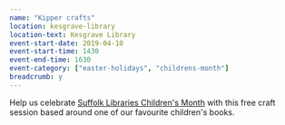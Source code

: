 ```yaml
---
name: "Kipper crafts"
location: kesgrave-library
location-text: Kesgrave Library
event-start-date: 2019-04-10
event-start-time: 1430
event-end-time: 1630
event-category: ["easter-holidays", "childrens-month"]
breadcrumb: y
---
```


Help us celebrate [Suffolk Libraries Children's Month](/childrens-month/) with this free craft session based around one of our favourite children's books.
